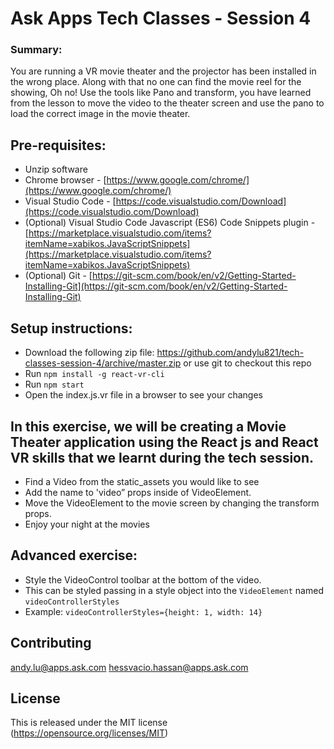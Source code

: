 # Ask Apps Tech Classes - Session 4

### Summary:
You are running a VR movie theater and the projector has been installed in the wrong place. Along with that no one can find the movie reel for the showing, 
Oh no!
Use the tools like Pano and transform, you have learned from the lesson to move the video to the theater screen and use the pano to load the correct image in the movie theater.

## Pre-requisites:
* Unzip software 
* Chrome browser - [https://www.google.com/chrome/](https://www.google.com/chrome/)
* Visual Studio Code - [https://code.visualstudio.com/Download](https://code.visualstudio.com/Download)
* (Optional) Visual Studio Code Javascript (ES6) Code Snippets plugin - [https://marketplace.visualstudio.com/items?itemName=xabikos.JavaScriptSnippets](https://marketplace.visualstudio.com/items?itemName=xabikos.JavaScriptSnippets)
* (Optional) Git - [https://git-scm.com/book/en/v2/Getting-Started-Installing-Git](https://git-scm.com/book/en/v2/Getting-Started-Installing-Git)

## Setup instructions:
* Download the following zip file: https://github.com/andylu821/tech-classes-session-4/archive/master.zip or use git to checkout this repo
* Run `npm install -g react-vr-cli`
* Run `npm start`
* Open the index.js.vr file in a browser to see your changes

## In this exercise, we will be creating a Movie Theater application using the React js and React VR skills that we learnt during the tech session. 
* Find a Video from the static_assets you would like to see
* Add the name to 'video” props inside of VideoElement.
* Move the VideoElement to the movie screen by changing the transform props.
* Enjoy your night at the movies

## Advanced exercise:
* Style the VideoControl toolbar at the bottom of the video.
* This can be styled passing in a style object into the `VideoElement` named `videoControllerStyles`
* Example: `videoControllerStyles={height: 1, width: 14}`

## Contributing 
andy.lu@apps.ask.com 
hessvacio.hassan@apps.ask.com
 
## License 
This is released under the MIT license (https://opensource.org/licenses/MIT)
